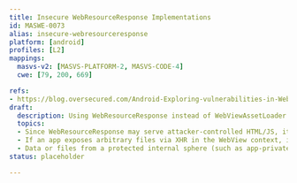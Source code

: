 ```yaml
---
title: Insecure WebResourceResponse Implementations
id: MASWE-0073
alias: insecure-webresourceresponse
platform: [android]
profiles: [L2]
mappings:
  masvs-v2: [MASVS-PLATFORM-2, MASVS-CODE-4]
  cwe: [79, 200, 669]

refs:
- https://blog.oversecured.com/Android-Exploring-vulnerabilities-in-WebResourceResponse/
draft:
  description: Using WebResourceResponse instead of WebViewAssetLoader
  topics:
  - Since WebResourceResponse may serve attacker‑controlled HTML/JS, it enables XSS when content isn’t properly sanitized (CWE-79).
  - If an app exposes arbitrary files via XHR in the WebView context, it may be leaking private data (CWE-200).
  - Data or files from a protected internal sphere (such as app-private storage) are exposed to a less trusted sphere, like WebView's JavaScript context or external websites (CWE-669).
status: placeholder

---
```


